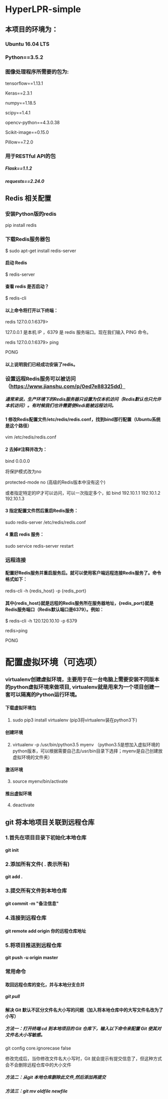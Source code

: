 # HyperLPR-simple
## 本项目的环境为：
### Ubuntu 16.04 LTS 
### Python==3.5.2

### 图像处理程序所需要的包为:

tensorflow==1.13.1

Keras==2.3.1

numpy==1.18.5

scipy==1.4.1

opencv-python==4.3.0.38

Scikit-image==0.15.0

Pillow==7.2.0

### 用于RESTful API的包
##### Flask==1.1.2 
##### requests==2.24.0

## Redis 相关配置
### 安装Python版的redis

pip install redis

### 下载Redis服务器包
$ sudo apt-get install redis-server
#### 启动 Redis
$ redis-server
#### 查看 redis 是否启动？
$ redis-cli
#### 以上命令将打开以下终端：

redis 127.0.0.1:6379>

127.0.0.1 是本机 IP ，6379 是 redis 服务端口。现在我们输入 PING 命令。

redis 127.0.0.1:6379> ping

PONG

#### 以上说明我们已经成功安装了redis。

### 设置远程Redis服务可以被访问（https://www.jianshu.com/p/0ed7e88325dd）
##### 通常来说，生产环境下的Redis服务器只设置为仅本机访问（Redis默认也只允许本机访问）。有时候我们也许需要使Redi能被远程访问。
#### 1 修改Redis配置文件/etc/redis/redis.conf，找到bind那行配置（Ubuntu系统是这个路径）
vim /etc/redis/redis.conf
#### 2 去掉#注释并改为：
bind 0.0.0.0

将保护模式改为no

protected-mode no (高级的Redis版本中没有这个)

或者指定特定的IP才可以访问，可以一次指定多个，如 bind 192.10.1.1 192.10.1.2 192.10.1.3
#### 3 指定配置文件然后重启Redis服务：
sudo redis-server /etc/redis/redis.conf
#### 4 重启 redis 服务：
sudo service redis-server restart
### 远程连接
#### 配置好Redis服务并重启服务后。就可以使用客户端远程连接Redis服务了。命令格式如下：
redis-cli -h {redis_host} -p {redis_port}

#### 其中{redis_host}就是远程的Redis服务所在服务器地址，{redis_port}就是Redis服务端口（Redis默认端口是6379）。例如：
 $ redis-cli -h 120.120.10.10 -p 6379
 
redis>ping

PONG

# 配置虚拟环境（可选项）
### virtualenv创建虚拟环境，主要用于在一台电脑上需要安装不同版本的python虚拟环境来做项目, virtualenv就是用来为一个项目创建一套可以隔离的Python运行环境。
#### 下载虚拟环境包
1. sudo pip3 install virtualenv (pip3将virtualenv装在python3下)
#### 创建环境
2. virtualenv -p /usr/bin/python3.5 myenv （python3.5是想加入虚拟环境的python版本，可以根据需要自己去/usr/bin目录下选择；myenv是自己创建放虚拟环境的文件夹）
#### 激活环境
3. source myenv/bin/activate
#### 推出虚拟环境
4. deactivate

## git 将本地项目关联到远程仓库 
### 1.首先在项目目录下初始化本地仓库

#### git init

### 2.添加所有文件( . 表示所有)

#### git add .

### 3.提交所有文件到本地仓库

#### git commit -m "备注信息"

### 4.连接到远程仓库

#### git remote add origin 你的远程仓库地址

### 5.将项目推送到远程仓库

#### git push -u origin master

### 常用命令 
#### 取回远程仓库的变化，并与本地分支合并
##### git pull
#### 解决 Git 默认不区分文件名大小写的问题（加入将本地仓库中的大写文件名改为了小写）
##### 方法一：打开终端 cd 到本地项目的 Git 仓库下，输入以下命令来配置 Git 使其对文件名大小写敏感。
git config core.ignorecase false

修改完成后，当你修改文件名大小写时，Git 就会提示有提交信息了，但这种方式会不会删除远程仓库中的大小文件
##### 方法二：从git 本地仓库删除此文件,然后添加再提交
##### 方法三：git mv oldfile newfile
